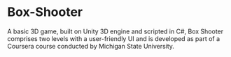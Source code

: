 # Box-Shooter
A basic 3D game, built on Unity 3D engine and scripted in C#, Box Shooter comprises two levels with a user-friendly UI and is developed as part of a Coursera course conducted by Michigan State University.
